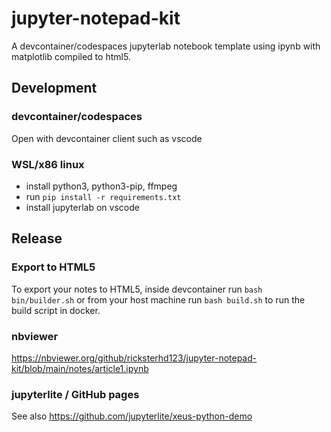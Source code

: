 # jupyter-notepad-kit
A devcontainer/codespaces jupyterlab notebook template using ipynb with matplotlib compiled to html5.

## Development

### devcontainer/codespaces
Open with devcontainer client such as vscode

### WSL/x86 linux
* install python3, python3-pip, ffmpeg
* run `pip install -r requirements.txt`
* install jupyterlab on vscode

## Release

### Export to HTML5
To export your notes to HTML5, inside devcontainer run `bash bin/builder.sh` or
from your host machine run `bash build.sh` to run the build script in docker.

### nbviewer
https://nbviewer.org/github/ricksterhd123/jupyter-notepad-kit/blob/main/notes/article1.ipynb

### jupyterlite / GitHub pages
See also https://github.com/jupyterlite/xeus-python-demo
